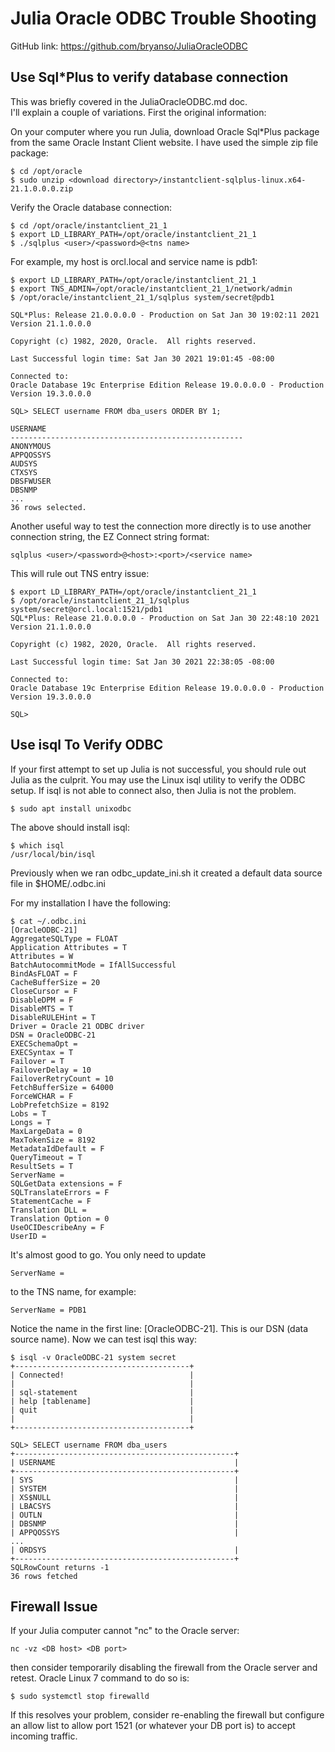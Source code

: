 # Julia Oracle ODBC Trouble Shooting

GitHub link: https://github.com/bryanso/JuliaOracleODBC

## Use Sql*Plus to verify database connection

This was briefly covered in the JuliaOracleODBC.md doc.  
I'll explain a couple of variations.  First the original
information:

On your computer where you run Julia, download Oracle Sql*Plus package 
from the same Oracle Instant Client website.  I have used the
simple zip file package:

    $ cd /opt/oracle
    $ sudo unzip <download directory>/instantclient-sqlplus-linux.x64-21.1.0.0.0.zip

Verify the Oracle database connection:

    $ cd /opt/oracle/instantclient_21_1
    $ export LD_LIBRARY_PATH=/opt/oracle/instantclient_21_1
    $ ./sqlplus <user>/<password>@<tns name>

For example, my host is orcl.local and service name is pdb1:

    $ export LD_LIBRARY_PATH=/opt/oracle/instantclient_21_1
    $ export TNS_ADMIN=/opt/oracle/instantclient_21_1/network/admin
    $ /opt/oracle/instantclient_21_1/sqlplus system/secret@pdb1

    SQL*Plus: Release 21.0.0.0.0 - Production on Sat Jan 30 19:02:11 2021
    Version 21.1.0.0.0

    Copyright (c) 1982, 2020, Oracle.  All rights reserved.

    Last Successful login time: Sat Jan 30 2021 19:01:45 -08:00

    Connected to:
    Oracle Database 19c Enterprise Edition Release 19.0.0.0.0 - Production
    Version 19.3.0.0.0

    SQL> SELECT username FROM dba_users ORDER BY 1;

    USERNAME
    ----------------------------------------------------
    ANONYMOUS
    APPQOSSYS
    AUDSYS
    CTXSYS
    DBSFWUSER
    DBSNMP
    ...
    36 rows selected.

Another useful way to test the connection more directly is
to use another connection string, the EZ Connect string format:

    sqlplus <user>/<password>@<host>:<port>/<service name>

This will rule out TNS entry issue:

    $ export LD_LIBRARY_PATH=/opt/oracle/instantclient_21_1
    $ /opt/oracle/instantclient_21_1/sqlplus system/secret@orcl.local:1521/pdb1
    SQL*Plus: Release 21.0.0.0.0 - Production on Sat Jan 30 22:48:10 2021
    Version 21.1.0.0.0

    Copyright (c) 1982, 2020, Oracle.  All rights reserved.

    Last Successful login time: Sat Jan 30 2021 22:38:05 -08:00

    Connected to:
    Oracle Database 19c Enterprise Edition Release 19.0.0.0.0 - Production
    Version 19.3.0.0.0

    SQL>
    
## Use isql To Verify ODBC

If your first attempt to set up Julia is not successful,
you should rule out Julia as the culprit.  You may use
the Linux isql utility to verify the ODBC setup.  If isql
is not able to connect also, then Julia is not the problem.

    $ sudo apt install unixodbc

The above should install isql:

    $ which isql
    /usr/local/bin/isql

Previously when we ran odbc_update_ini.sh it created a
default data source file in $HOME/.odbc.ini

For my installation I have the following:

    $ cat ~/.odbc.ini
    [OracleODBC-21]
    AggregateSQLType = FLOAT
    Application Attributes = T
    Attributes = W
    BatchAutocommitMode = IfAllSuccessful
    BindAsFLOAT = F
    CacheBufferSize = 20
    CloseCursor = F
    DisableDPM = F
    DisableMTS = T
    DisableRULEHint = T
    Driver = Oracle 21 ODBC driver
    DSN = OracleODBC-21
    EXECSchemaOpt =
    EXECSyntax = T
    Failover = T
    FailoverDelay = 10
    FailoverRetryCount = 10
    FetchBufferSize = 64000
    ForceWCHAR = F
    LobPrefetchSize = 8192
    Lobs = T
    Longs = T
    MaxLargeData = 0
    MaxTokenSize = 8192
    MetadataIdDefault = F
    QueryTimeout = T
    ResultSets = T
    ServerName = 
    SQLGetData extensions = F
    SQLTranslateErrors = F
    StatementCache = F
    Translation DLL =
    Translation Option = 0
    UseOCIDescribeAny = F
    UserID = 

It's almost good to go.  You only need to update

    ServerName =

to the TNS name, for example:

    ServerName = PDB1

Notice the name in the first line: [OracleODBC-21].  This is our
DSN (data source name).  Now we can test isql this way:

    $ isql -v OracleODBC-21 system secret
    +---------------------------------------+
    | Connected!                            |
    |                                       |
    | sql-statement                         |
    | help [tablename]                      |
    | quit                                  |
    |                                       |
    +---------------------------------------+

    SQL> SELECT username FROM dba_users
    +-------------------------------------------------+
    | USERNAME                                        |
    +-------------------------------------------------+
    | SYS                                             |
    | SYSTEM                                          |
    | XS$NULL                                         |
    | LBACSYS                                         |
    | OUTLN                                           |
    | DBSNMP                                          |
    | APPQOSSYS                                       |                          
    ...
    | ORDSYS                                          |
    +-------------------------------------------------+
    SQLRowCount returns -1
    36 rows fetched

## Firewall Issue

If your Julia computer cannot "nc" to the Oracle server:

    nc -vz <DB host> <DB port>

then consider temporarily disabling the firewall from the
Oracle server and retest.  Oracle Linux 7 command to do so is:

    $ sudo systemctl stop firewalld

If this resolves your problem, consider re-enabling the
firewall but configure an allow list to allow port 1521
(or whatever your DB port is) to accept incoming traffic.


